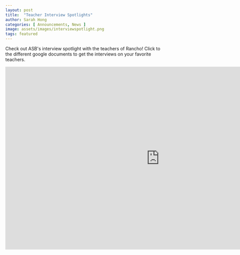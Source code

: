 ```yaml
---
layout: post
title:  "Teacher Interview Spotlights"
author: Sarah Hong
categories: [ Announcements, News ]
image: assets/images/interviewspotlight.png
tags: featured
---
```


Check out ASB's interview spotlight with the teachers of Rancho! Click to the different google documents to get the interviews on your favorite teachers.

<iframe src="https://docs.google.com/presentation/d/e/2PACX-1vScGqSaT5tb-ALw8FCkG2QSud3X7L3NQXaR_rdTIBFvVkA7K1fKVKSx3U0hDh6bKPU9mfmHTjXFQf1F/embed?start=true&loop=true&delayms=30000" frameborder="0" width="960" height="569" allowfullscreen="true" mozallowfullscreen="true" webkitallowfullscreen="true"></iframe>
